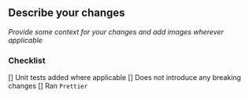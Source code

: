 ## Describe your changes

_Provide some context for your changes and add images wherever applicable_

### Checklist
[] Unit tests added where applicable
[] Does not introduce any breaking changes
[] Ran `Prettier`